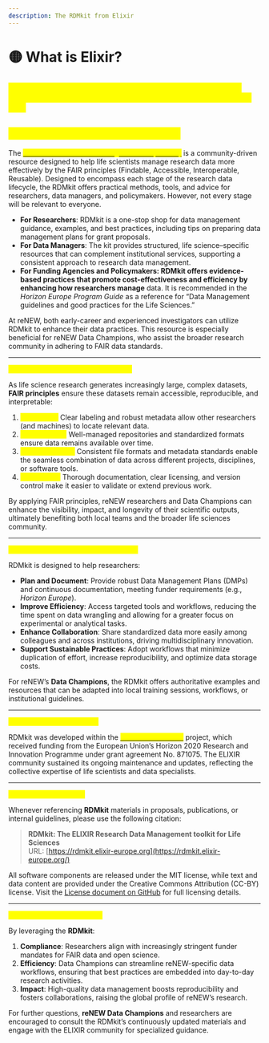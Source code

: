 ```yaml
---
description: The RDMkit from Elixir
---
```


# 🟡 What is Elixir?

&#x9;			&#x9;

### <mark style="color:yellow;">**ELIXIR Research Data Management Kit (RDMkit) for reNEW**</mark> <mark style="color:yellow;">**Guidance on applying FAIR principles to life science research data**</mark>

## <mark style="color:yellow;">Overview: Who is the RDMkit for?</mark>

The [<mark style="color:yellow;">ELIXIR Research Data Management Kit (RDMkit)</mark>](https://rdmkit.elixir-europe.org/index) is a community-driven resource designed to help life scientists manage research data more effectively by the FAIR principles (Findable, Accessible, Interoperable, Reusable). Designed to encompass each stage of the research data lifecycle, the RDMkit offers practical methods, tools, and advice for researchers, data managers, and policymakers. However, not every stage will be relevant to everyone.

* **For Researchers**: RDMkit is a one-stop shop for data management guidance, examples, and best practices, including tips on preparing data management plans for grant proposals.
* **For Data Managers**: The kit provides structured, life science–specific resources that can complement institutional services, supporting a consistent approach to research data management.
* **For Funding Agencies and Policymakers: RDMkit offers evidence-based practices that promote cost-effectiveness and efficiency by enhancing how researchers manage** data. It is recommended in the _Horizon Europe Program Guide_ as a reference for “Data Management guidelines and good practices for the Life Sciences.”

At reNEW, both early-career and experienced investigators can utilize RDMkit to enhance their data practices. This resource is especially beneficial for reNEW Data Champions, who assist the broader research community in adhering to FAIR data standards.

***

<mark style="color:yellow;">Why Are the FAIR Principles Needed?</mark>

As life science research generates increasingly large, complex datasets, **FAIR principles** ensure these datasets remain accessible, reproducible, and interpretable:

1. <mark style="color:yellow;">**Findability**</mark><mark style="color:yellow;">:</mark> Clear labeling and robust metadata allow other researchers (and machines) to locate relevant data.
2. <mark style="color:yellow;">**Accessibility**</mark><mark style="color:yellow;">:</mark> Well-managed repositories and standardized formats ensure data remains available over time.
3. <mark style="color:yellow;">**Interoperability**</mark><mark style="color:yellow;">:</mark> Consistent file formats and metadata standards enable the seamless combination of data across different projects, disciplines, or software tools.
4. <mark style="color:yellow;">**Reusability**</mark><mark style="color:yellow;">:</mark> Thorough documentation, clear licensing, and version control make it easier to validate or extend previous work.

By applying FAIR principles, reNEW researchers and Data Champions can enhance the visibility, impact, and longevity of their scientific outputs, ultimately benefiting both local teams and the broader life sciences community.

***

<mark style="color:yellow;">What Does the RDMkit Aim to Achieve?</mark>

RDMkit is designed to help researchers:

* **Plan and Document**: Provide robust Data Management Plans (DMPs) and continuous documentation, meeting funder requirements (e.g., _Horizon Europe_).
* **Improve Efficiency**: Access targeted tools and workflows, reducing the time spent on data wrangling and allowing for a greater focus on experimental or analytical tasks.
* **Enhance Collaboration**: Share standardized data more easily among colleagues and across institutions, driving multidisciplinary innovation.
* **Support Sustainable Practices**: Adopt workflows that minimize duplication of effort, increase reproducibility, and optimize data storage costs.

For reNEW’s **Data Champions**, the RDMkit offers authoritative examples and resources that can be adapted into local training sessions, workflows, or institutional guidelines.

***

<mark style="color:yellow;">Funding Acknowledgement</mark>

RDMkit was developed within the [<mark style="color:yellow;">ELIXIR-CONVERGE</mark>](https://elixir-europe.org/about-us/how-funded/eu-projects/elixir-converge) project, which received funding from the European Union’s Horizon 2020 Research and Innovation Programme under grant agreement No. 871075. The ELIXIR community sustained its ongoing maintenance and updates, reflecting the collective expertise of life scientists and data specialists.

***

<mark style="color:yellow;">How to Cite the RDMkit</mark>

Whenever referencing **RDMkit** materials in proposals, publications, or internal guidelines, please use the following citation:

> **RDMkit: The ELIXIR Research Data Management toolkit for Life Sciences**\
> URL: [https://rdmkit.elixir-europe.org](https://rdmkit.elixir-europe.org/)

All software components are released under the MIT license, while text and data content are provided under the Creative Commons Attribution (CC-BY) license. Visit the [License document on GitHub](https://github.com/ELIXIR-Belgium/rdmkit) for full licensing details.

***

<mark style="color:yellow;">Why This Matters for reNEW</mark>

By leveraging the **RDMkit**:

1. **Compliance**: Researchers align with increasingly stringent funder mandates for FAIR data and open science.
2. **Efficiency**: Data Champions can streamline reNEW-specific data workflows, ensuring that best practices are embedded into day-to-day research activities.
3. **Impact**: High-quality data management boosts reproducibility and fosters collaborations, raising the global profile of reNEW’s research.

For further questions, **reNEW Data Champions** and researchers are encouraged to consult the RDMkit’s continuously updated materials and engage with the ELIXIR community for specialized guidance.
